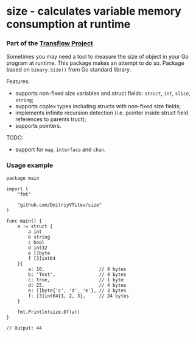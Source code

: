# size - calculates variable memory consumption at runtime

### Part of the [Transflow Project](http://transflow.ru/)

Sometimes you may need a tool to measure the size of object in your Go program at runtime. This package makes an attempt to do so. Package based on `binary.Size()` from Go standard library.

Features:
- supports non-fixed size variables and struct fields: `struct`, `int`, `slice`, `string`;
- supports coplex types including structs with non-fixed size fields;
- implements infinite recursion detection (i.e. pointer inside struct field references to parents truct);
- supports pointers.

TODO: 
- support for `map`, `interface` and `chan`.

### Usage example

```
package main

import (
	"fmt"

	"github.com/DmitriyVTitov/size"
)

func main() {
	a := struct {
		a int
		b string
		c bool
		d int32
		e []byte
		f [3]int64
	}{
		a: 10,                    // 8 bytes
		b: "Text",                // 4 bytes
		c: true,                  // 1 byte
		d: 25,                    // 4 bytes
		e: []byte{'c', 'd', 'e'}, // 3 bytes
		f: [3]int64{1, 2, 3},     // 24 bytes
	}

	fmt.Println(size.Of(a))
}

// Output: 44
```
